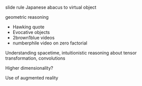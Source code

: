 

slide rule
Japanese abacus to virtual object

geometric reasoning
* Hawking quote
* Evocative objects
* 2brown1blue videos
* numberphile video on zero factorial

Understanding spacetime, intuitionistic reasoning about tensor transformation,
convolutions

Higher dimensionality?

Use of augmented reality

